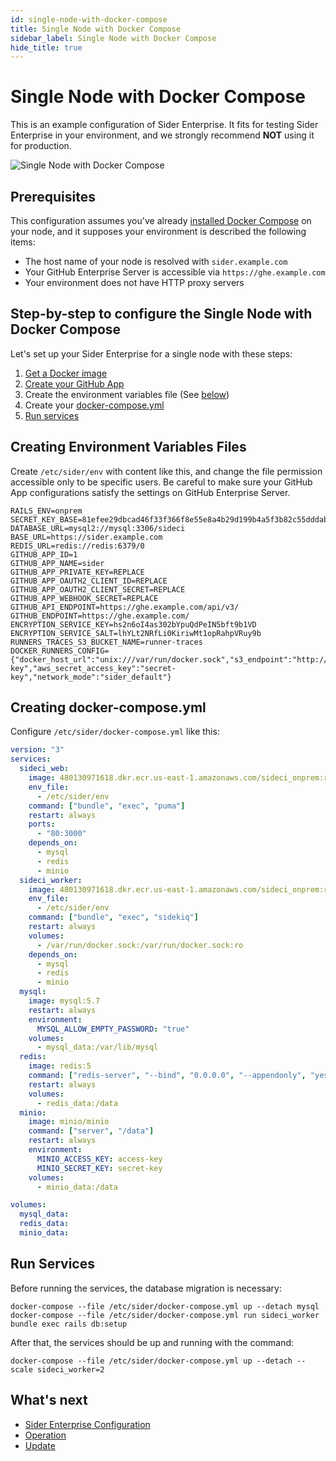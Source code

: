 ```yaml
---
id: single-node-with-docker-compose
title: Single Node with Docker Compose
sidebar_label: Single Node with Docker Compose
hide_title: true
---
```


# Single Node with Docker Compose

This is an example configuration of Sider Enterprise. It fits for testing Sider Enterprise in your environment, and we strongly recommend **NOT** using it for production.

![Single Node with Docker Compose](https://app.lucidchart.com/publicSegments/view/463f20c8-59dd-4443-893f-95343411b572/image.png)

## Prerequisites

This configuration assumes you've already [installed Docker Compose](https://docs.docker.com/compose/install/) on your node, and it supposes your environment is described the following items:

- The host name of your node is resolved with `sider.example.com`
- Your GitHub Enterprise Server is accessible via `https://ghe.example.com`
- Your environment does not have HTTP proxy servers

## Step-by-step to configure the Single Node with Docker Compose

Let's set up your Sider Enterprise for a single node with these steps:

1. [Get a Docker image](../installation.md#get-docker-image)
2. [Create your GitHub App](../github.md#registering-a-github-app)
3. Create the environment variables file (See [below](#creating-environment-variables-files))
4. Create your [docker-compose.yml](#creating-docker-composeyml)
5. [Run services](#run-services)

## Creating Environment Variables Files

Create `/etc/sider/env` with content like this, and change the file permission accessible only to be specific users. Be careful to make sure your GitHub App configurations satisfy the settings on GitHub Enterprise Server.

```bash:/etc/sider/env
RAILS_ENV=onprem
SECRET_KEY_BASE=81efee29dbcad46f33f366f8e55e8a4b29d199b4a5f3b82c55dddab5b3107e3cf656d5ab713bdf871a2d4128334933d08bbcee49a0b0cb18d1b54af6866e7b75
DATABASE_URL=mysql2://mysql:3306/sideci
BASE_URL=https://sider.example.com
REDIS_URL=redis://redis:6379/0
GITHUB_APP_ID=1
GITHUB_APP_NAME=sider
GITHUB_APP_PRIVATE_KEY=REPLACE
GITHUB_APP_OAUTH2_CLIENT_ID=REPLACE
GITHUB_APP_OAUTH2_CLIENT_SECRET=REPLACE
GITHUB_APP_WEBHOOK_SECRET=REPLACE
GITHUB_API_ENDPOINT=https://ghe.example.com/api/v3/
GITHUB_ENDPOINT=https://ghe.example.com/
ENCRYPTION_SERVICE_KEY=hs2n6oI4as302bYpuQdPeIN5bft9b1VD
ENCRYPTION_SERVICE_SALT=lhYLt2NRfLi0KiriwMt1opRahpVRuy9b
RUNNERS_TRACES_S3_BUCKET_NAME=runner-traces
DOCKER_RUNNERS_CONFIG={"docker_host_url":"unix:///var/run/docker.sock","s3_endpoint":"http://minio:9000","aws_access_key_id":"access-key","aws_secret_access_key":"secret-key","network_mode":"sider_default"}
```

## Creating docker-compose.yml

Configure `/etc/sider/docker-compose.yml` like this:

```yaml:/etc/sider/docker-compose.yml
version: "3"
services:
  sideci_web:
    image: 480130971618.dkr.ecr.us-east-1.amazonaws.com/sideci_onprem:release-202009.0
    env_file:
      - /etc/sider/env
    command: ["bundle", "exec", "puma"]
    restart: always
    ports:
      - "80:3000"
    depends_on:
      - mysql
      - redis
      - minio
  sideci_worker:
    image: 480130971618.dkr.ecr.us-east-1.amazonaws.com/sideci_onprem:release-202009.0
    env_file:
      - /etc/sider/env
    command: ["bundle", "exec", "sidekiq"]
    restart: always
    volumes:
      - /var/run/docker.sock:/var/run/docker.sock:ro
    depends_on:
      - mysql
      - redis
      - minio
  mysql:
    image: mysql:5.7
    restart: always
    environment:
      MYSQL_ALLOW_EMPTY_PASSWORD: "true"
    volumes:
      - mysql_data:/var/lib/mysql
  redis:
    image: redis:5
    command: ["redis-server", "--bind", "0.0.0.0", "--appendonly", "yes"]
    restart: always
    volumes:
      - redis_data:/data
  minio:
    image: minio/minio
    command: ["server", "/data"]
    restart: always
    environment:
      MINIO_ACCESS_KEY: access-key
      MINIO_SECRET_KEY: secret-key
    volumes:
      - minio_data:/data

volumes:
  mysql_data:
  redis_data:
  minio_data:
```

## Run Services

Before running the services, the database migration is necessary:

```console
docker-compose --file /etc/sider/docker-compose.yml up --detach mysql
docker-compose --file /etc/sider/docker-compose.yml run sideci_worker bundle exec rails db:setup
```

After that, the services should be up and running with the command:

```console
docker-compose --file /etc/sider/docker-compose.yml up --detach --scale sideci_worker=2
```

## What's next

- [Sider Enterprise Configuration](../config.md)
- [Operation](../operation.md)
- [Update](../updating.md)

